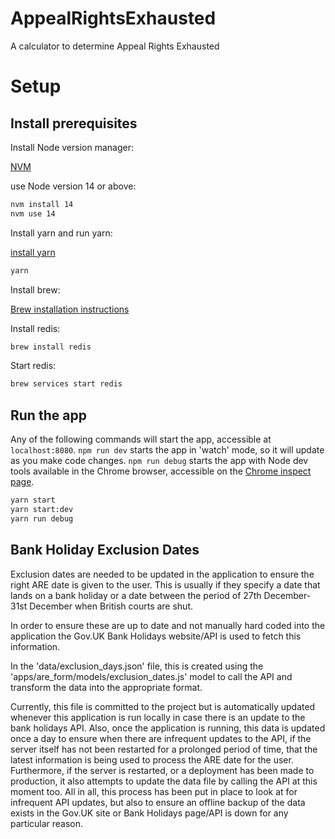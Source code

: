 # AppealRightsExhausted
A calculator to determine Appeal Rights Exhausted

# Setup

## Install prerequisites

Install Node version manager:

[NVM](https://github.com/nvm-sh/nvm)

use Node version 14 or above:

```bash
nvm install 14
nvm use 14
```

Install yarn and run yarn:

[install yarn](https://classic.yarnpkg.com/en/docs/install#mac-stable)

```bash
yarn
```

Install brew:

[Brew installation instructions](https://brew.sh/)

Install redis:

```bash
brew install redis
```

Start redis:

```bash
brew services start redis
```

## Run the app

Any of the following commands will start the app, accessible at `localhost:8080`. `npm run dev` starts the app in 'watch' mode, so it will update as you make code changes. `npm run debug` starts the app with Node dev tools available in the Chrome browser, accessible on the [Chrome inspect page](chrome://inspect/#devices).

```bash
yarn start
yarn start:dev
yarn run debug
```


## Bank Holiday Exclusion Dates

Exclusion dates are needed to be updated in the application to ensure the right ARE date is given to the user. This is usually if they specify a date that lands on a bank holiday or a date between the period of 27th December-31st December when British courts are shut.

In order to ensure these are up to date and not manually hard coded into the application the Gov.UK Bank Holidays website/API is used to fetch this information.

In the 'data/exclusion_days.json' file, this is created using the 'apps/are_form/models/exclusion_dates.js' model to call the API and transform the data into the appropriate format.

Currently, this file is committed to the project but is automatically updated whenever this application is run locally in case there is an update to the bank holidays API. Also, once the application is running, this data is updated once a day to ensure when there are infrequent updates to the API, if the server itself has not been restarted for a prolonged period of time, that the latest information is being used to process the ARE date for the user. Furthermore, if the server is restarted, or a deployment has been made to production, it also attempts to update the data file by calling the API at this moment too. All in all, this process has been put in place to look at for infrequent API updates, but also to ensure an offline backup of the data exists in the Gov.UK site or Bank Holidays page/API is down for any particular reason.
